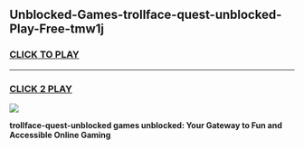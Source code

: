 
## Unblocked-Games-trollface-quest-unblocked-Play-Free-tmw1j
<h3>
<a href="https://premium76.site?title=trollface-quest-unblocked&ref=17A">CLICK TO PLAY</a></h3>
<hr>

<h3>
<a href="https://premium76.site?title=trollface-quest-unblocked&ref=17A">CLICK 2 PLAY</a>
  
</h3>

<a href="https://premium76.site?title=trollface-quest-unblocked&ref=17A"><img src="https://clearcache.store/games.png"></a>


**trollface-quest-unblocked games unblocked: Your Gateway to Fun and Accessible Online Gaming**
